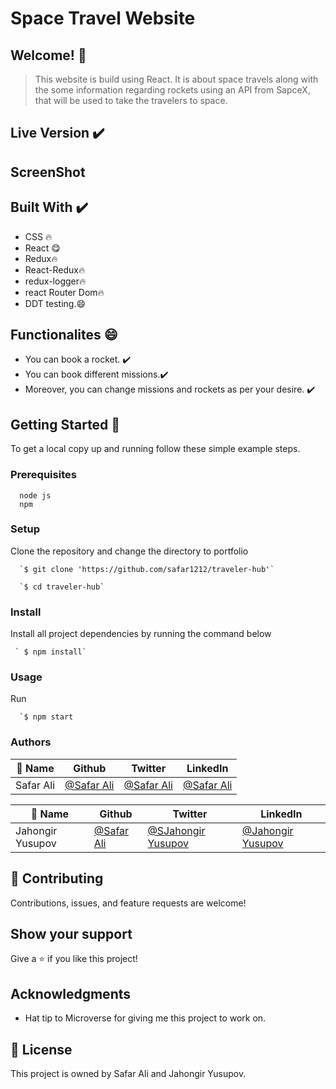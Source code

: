 # Space Travel Website

## Welcome! 👋

> This website is build using React. It is about space travels along with the some information regarding rockets using an API from SapceX, that will be used to take the travelers to space.

## Live Version  ✔️

<!-- [Live Demo Link](https://stupendous-dieffenbachia-47916f.netlify.app/) -->



 ## ScreenShot
 
<!-- ![2022-07-16_17-47-56]() -->


                              
## Built With ✔️


- CSS 🔥
- React 😋
- Redux🔥
- React-Redux🔥
- redux-logger🔥
- react Router Dom🔥
- DDT testing.😄

## Functionalites 😄

- You can book a rocket. ✔️
- You can book different missions.✔️
- Moreover, you can change missions and rockets as per your desire. ✔️




## Getting Started 🙌

To get a local copy up and running follow these simple example steps.

### Prerequisites
```
  node js
  npm

```
### Setup
Clone the repository and change the directory to portfolio

``` 
  `$ git clone 'https://github.com/safar1212/traveler-hub'`

  `$ cd traveler-hub`

```

### Install
Install all project dependencies by running the command below
 
``` 
 ` $ npm install`
```
### Usage

Run
``` 
  `$ npm start
```


### Authors

| 👤 Name | Github | Twitter | LinkedIn |
|------|--------|---------|----------|
|Safar Ali|[@Safar Ali](https://github.com/safar1212)|[@Safar Ali](https://twitter.com/SafarAli999)|[@Safar Ali](https://www.linkedin.com/in/safar-ali999/)|

| 👤 Name | Github | Twitter | LinkedIn |
|------|--------|---------|----------|
|Jahongir Yusupov|[@Safar Ali](https://github.com/jahongiry)|[@SJahongir Yusupov](https://twitter.com/SafarAli999)|[@Jahongir Yusupov](https://www.linkedin.com/in/safar-ali999/)|

## 🤝 Contributing

Contributions, issues, and feature requests are welcome!

## Show your support

Give a ⭐️ if you like this project!

## Acknowledgments

- Hat tip to Microverse for giving me this project to work on.

## 📝 License

This project is owned by Safar Ali and Jahongir Yusupov.
